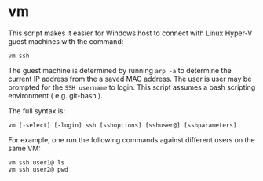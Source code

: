 # vm

This script makes it easier for Windows host to connect with Linux Hyper-V guest machines with the command:

    vm ssh
    
The guest machine is determined by running `arp -a` to determine the current IP address from the a saved MAC address.
The user is user may be prompted for the `SSH username` to login.
This script assumes a bash scripting environment ( e.g. git-bash ).

The full syntax is:

    vm [-select] [-login] ssh [sshoptions] [sshuser@] [sshparameters]
    
For example, one run the following commands against different users on the same VM:

    vm ssh user1@ ls
    vm ssh user2@ pwd
